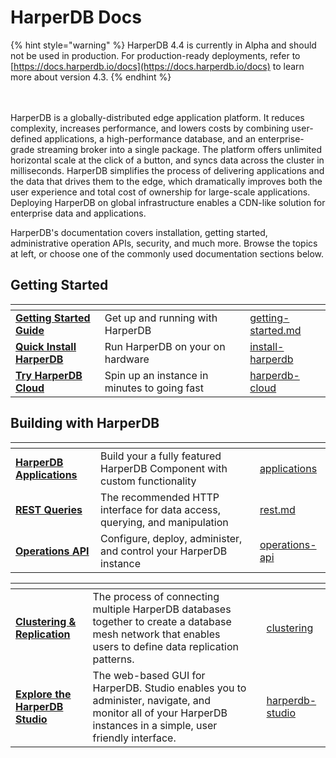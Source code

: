 # HarperDB Docs



{% hint style="warning" %}
HarperDB 4.4 is currently in Alpha and should not be used in production. For production-ready deployments, refer to [https://docs.harperdb.io/docs](https://docs.harperdb.io/docs) to learn more about version 4.3.
{% endhint %}

\
\
HarperDB is a globally-distributed edge application platform. It reduces complexity, increases performance, and lowers costs by combining user-defined applications, a high-performance database, and an enterprise-grade streaming broker into a single package. The platform offers unlimited horizontal scale at the click of a button, and syncs data across the cluster in milliseconds. HarperDB simplifies the process of delivering applications and the data that drives them to the edge, which dramatically improves both the user experience and total cost of ownership for large-scale applications. Deploying HarperDB on global infrastructure enables a CDN-like solution for enterprise data and applications.

HarperDB's documentation covers installation, getting started, administrative operation APIs, security, and much more. Browse the topics at left, or choose one of the commonly used documentation sections below.

## Getting Started

<table data-column-title-hidden data-view="cards"><thead><tr><th></th><th></th><th data-hidden></th><th data-hidden data-card-target data-type="content-ref"></th></tr></thead><tbody><tr><td><a href="getting-started.md"><strong>Getting Started Guide</strong></a></td><td>Get up and running with HarperDB</td><td></td><td><a href="getting-started.md">getting-started.md</a></td></tr><tr><td><a href="deployments/install-harperdb/"><strong>Quick Install HarperDB</strong></a></td><td>Run HarperDB on your on hardware</td><td></td><td><a href="deployments/install-harperdb/">install-harperdb</a></td></tr><tr><td><a href="deployments/harperdb-cloud/"><strong>Try HarperDB Cloud</strong></a></td><td>Spin up an instance in minutes to going fast</td><td></td><td><a href="deployments/harperdb-cloud/">harperdb-cloud</a></td></tr></tbody></table>

## Building with HarperDB

<table data-column-title-hidden data-view="cards"><thead><tr><th></th><th></th><th data-hidden data-card-target data-type="content-ref"></th></tr></thead><tbody><tr><td><a href="developers/applications/"><strong>HarperDB Applications</strong></a></td><td>Build your a fully featured HarperDB Component with custom functionality</td><td><a href="developers/applications/">applications</a></td></tr><tr><td><a href="developers/rest.md"><strong>REST Queries</strong></a></td><td>The recommended HTTP interface for data access, querying, and manipulation</td><td><a href="developers/rest.md">rest.md</a></td></tr><tr><td><a href="developers/operations-api/"><strong>Operations API</strong></a></td><td>Configure, deploy, administer, and control your HarperDB instance</td><td><a href="developers/operations-api/">operations-api</a></td></tr></tbody></table>

<table data-card-size="large" data-view="cards"><thead><tr><th></th><th></th><th data-hidden></th><th data-hidden data-card-target data-type="content-ref"></th></tr></thead><tbody><tr><td><a href="developers/clustering/"><strong>Clustering &#x26; Replication</strong></a></td><td>The process of connecting multiple HarperDB databases together to create a database mesh network that enables users to define data replication patterns.</td><td></td><td><a href="developers/clustering/">clustering</a></td></tr><tr><td><a href="administration/harperdb-studio/"><strong>Explore the HarperDB Studio</strong></a></td><td>The web-based GUI for HarperDB. Studio enables you to administer, navigate, and monitor all of your HarperDB instances in a simple, user friendly interface.</td><td></td><td><a href="administration/harperdb-studio/">harperdb-studio</a></td></tr></tbody></table>
